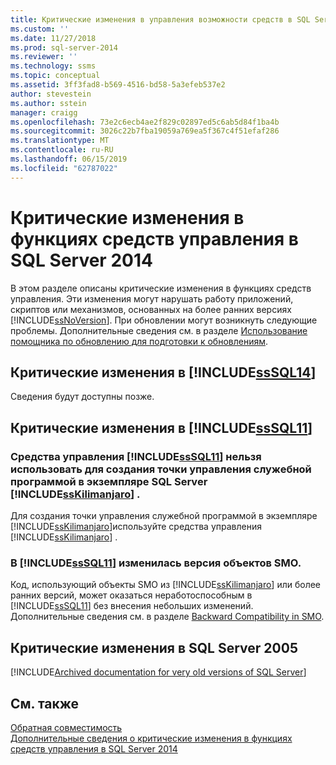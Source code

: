 ```yaml
---
title: Критические изменения в управления возможности средств в SQL Server 2014 | Документация Майкрософт
ms.custom: ''
ms.date: 11/27/2018
ms.prod: sql-server-2014
ms.reviewer: ''
ms.technology: ssms
ms.topic: conceptual
ms.assetid: 3ff3fad8-b569-4516-bd58-5a3efeb537e2
author: stevestein
ms.author: sstein
manager: craigg
ms.openlocfilehash: 73e2c6ecb4ae2f829c02897ed5c6ab5d84f1ba4b
ms.sourcegitcommit: 3026c22b7fba19059a769ea5f367c4f51efaf286
ms.translationtype: MT
ms.contentlocale: ru-RU
ms.lasthandoff: 06/15/2019
ms.locfileid: "62787022"
---
```

# <a name="breaking-changes-to-management-tools-features-in-sql-server-2014"></a>Критические изменения в функциях средств управления в SQL Server 2014
  В этом разделе описаны критические изменения в функциях средств управления. Эти изменения могут нарушать работу приложений, скриптов или механизмов, основанных на более ранних версиях [!INCLUDE[ssNoVersion](../includes/ssnoversion-md.md)]. При обновлении могут возникнуть следующие проблемы. Дополнительные сведения см. в разделе [Использование помощника по обновлению для подготовки к обновлениям](../../2014/sql-server/install/use-upgrade-advisor-to-prepare-for-upgrades.md).  
  
## <a name="breaking-changes-in-includesssql14includessssql14-mdmd"></a>Критические изменения в [!INCLUDE[ssSQL14](../includes/sssql14-md.md)]  
 Сведения будут доступны позже.  
  
## <a name="breaking-changes-in-includesssql11includessssql11-mdmd"></a>Критические изменения в [!INCLUDE[ssSQL11](../includes/sssql11-md.md)]  
  
### <a name="you-cannot-use-includesssql11includessssql11-mdmd-management-tools-to-create-a-utility-control-point-on-a-includesskilimanjaroincludessskilimanjaro-mdmd-instance-of-sql-server"></a>Средства управления [!INCLUDE[ssSQL11](../includes/sssql11-md.md)] нельзя использовать для создания точки управления служебной программой в экземпляре SQL Server [!INCLUDE[ssKilimanjaro](../includes/sskilimanjaro-md.md)] .  
 Для создания точки управления служебной программой в экземпляре [!INCLUDE[ssKilimanjaro](../includes/sskilimanjaro-md.md)]используйте средства управления [!INCLUDE[ssKilimanjaro](../includes/sskilimanjaro-md.md)] .  
  
### <a name="smo-has-been-reversioned-in-includesssql11includessssql11-mdmd"></a>В [!INCLUDE[ssSQL11](../includes/sssql11-md.md)] изменилась версия объектов SMO.  
 Код, использующий объекты SMO из [!INCLUDE[ssKilimanjaro](../includes/sskilimanjaro-md.md)] или более ранних версий, может оказаться неработоспособным в [!INCLUDE[ssSQL11](../includes/sssql11-md.md)] без внесения небольших изменений. Дополнительные сведения см. в разделе [Backward Compatibility in SMO](../relational-databases/server-management-objects-smo/backward-compatibility-in-smo.md).  

## <a name="previous-versions"></a> Критические изменения в SQL Server 2005  

[!INCLUDE[Archived documentation for very old versions of SQL Server](../includes/paragraph-content/previous-versions-archive-documentation-sql-server.md)]

## <a name="see-also"></a>См. также  
 [Обратная совместимость](../../2014/getting-started/backward-compatibility.md)  
 [Дополнительные сведения о критические изменения в функциях средств управления в SQL Server 2014](breaking-changes-to-database-engine-features-in-sql-server-2016.md?view=sql-server-2014)  
  
  
